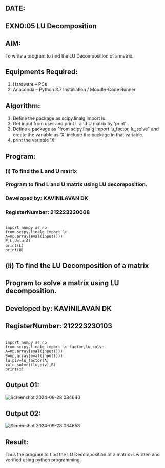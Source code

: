 ## DATE:
## EXN0:05 LU Decomposition 

## AIM:
To write a program to find the LU Decomposition of a matrix.

## Equipments Required:
1. Hardware – PCs
2. Anaconda – Python 3.7 Installation / Moodle-Code Runner

## Algorithm:
1. Define the package as scipy.linalg import lu.
2. Get input from user and print L and U matrix by 'print' .
3. Define a package as "from scipy.linalg import lu_factor, lu_solve" and create the variable as 'X' include the package in that variable.
4. print the variable 'X'

## Program:
### (i) To find the L and U matrix
### Program to find L and U matrix using LU decomposition.
### Developed by: KAVINILAVAN DK
### RegisterNumber: 212223230068
```

import numpy as np
from scipy.linalg import lu
A=np.array(eval(input()))
P,L,U=lu(A)
print(L)
print(U)
```
## (ii) To find the LU Decomposition of a matrix

## Program to solve a matrix using LU decomposition.
## Developed by: KAVINILAVAN DK
## RegisterNumber: 212223230103


```

import numpy as np
from scipy.linalg import lu_factor,lu_solve
A=np.array(eval(input()))
B=np.array(eval(input()))
lu,piv=lu_factor(A)
x=lu_solve((lu,piv),B)
print(x)
```

## Output 01:

![Screenshot 2024-09-28 084640](https://github.com/user-attachments/assets/2bb0e5d4-3427-4458-babe-4d2fe4aa1241)


## Output 02:
![Screenshot 2024-09-28 084658](https://github.com/user-attachments/assets/4465e7c2-b59f-4635-a716-f56eddf0fa78)
## Result:
Thus the program to find the LU Decomposition of a matrix is written and verified using python programming.

